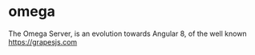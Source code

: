 # omega
The Omega Server, is an evolution towards Angular 8, of the well known https://grapesjs.com

